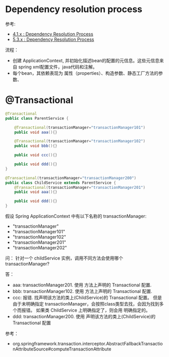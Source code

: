 
# Dependency resolution process

参考:
- [4.1.x : Dependency Resolution Process](https://docs.spring.io/spring-framework/docs/4.1.x/spring-framework-reference/html/beans.html#beans-dependency-resolution)
- [5.3.x : Dependency Resolution Process](https://docs.spring.io/spring-framework/docs/5.3.x/reference/html/core.html#beans-dependency-resolution)

流程：
- 创建 ApplicationContext, 并初始化描述bean的配置的元信息。这些元信息来自 spring xml配置文件，java代码和注解。
- 每个bean，其依赖表现为 属性（properties）、构造参数、静态工厂方法的参数、




# @Transactional

```java
@Transactional
public class ParentService {

    @Transactional(transactionManager="transactionManager101")
    public void aaa(){}

    @Transactional(transactionManager="transactionManager102")
    public void bbb(){}

    public void ccc(){}

    public void ddd(){}
}

@Transactional(transactionManager="transactionManager200")
public class ChildService extends ParentService {
    @Transactional(transactionManager="transactionManager201")
    public void aaa(){}

    public void ddd(){}
}
```
假设 Spring ApplicationContext 中有以下名称的 transactionManager:
- "transactionManager"
- "transactionManager101"
- "transactionManager102"
- "transactionManager201"
- "transactionManager202"

问： 针对一个 childService 实例，调用不同方法会使用哪个 transactionManager?

答：
- aaa: transactionManager201. 使用 方法上声明的 Transactional 配置.
- bbb: transactionManager102. 使用 方法上声明的 Transactional 配置.
- ccc: 报错. 找声明该方法的类上(ChildService)的 Transactional 配置。
   但是由于未明确指定 transactionManager，会按照class类型去找，会因为找到多个而报错。
   如果类 ChildService 上明确指定了，则会用 明确指定的。
- ddd: transactionManager200. 使用 声明该方法的类上(ChildService)的 Transactional 配置

参考：
- org.springframework.transaction.interceptor.AbstractFallbackTransactionAttributeSource#computeTransactionAttribute

